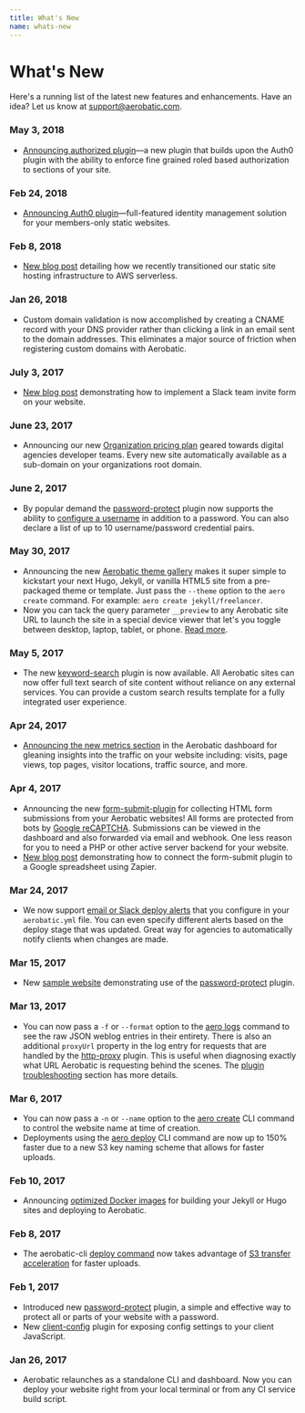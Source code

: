```yaml
---
title: What's New
name: whats-new
---
```


# What's New

Here's a running list of the latest new features and enhancements. Have an idea? Let us know at [support@aerobatic.com](mailto://support@aerobatic.com).

### May 3, 2018

* [Announcing authorized plugin](/docs/plugins/authorized/)&mdash;a new plugin that builds upon the Auth0 plugin with the ability to enforce fine grained roled based authorization to sections of your site.

### Feb 24, 2018

* [Announcing Auth0 plugin](/blog/announcing-auth0-plugin/)&mdash;full-featured identity management solution for your members-only static websites.

### Feb 8, 2018

* [New blog post](/blog/migrating-aerobatic-to-api-gateway-and-lambda/) detailing how we recently transitioned our static site hosting infrastructure to AWS serverless.

### Jan 26, 2018

* Custom domain validation is now accomplished by creating a CNAME record with your DNS provider rather than clicking a link in an email sent to the domain addresses. This eliminates a major source of friction when registering custom domains with Aerobatic.

### July 3, 2017

* [New blog post](/blog/serverless-slack-team-invite-form/) demonstrating how to implement a Slack team invite form on your website.

### June 23, 2017

* Announcing our new [Organization pricing plan](/blog/announcing-organization-pricing-plan/) geared towards digital agencies developer teams. Every new site automatically available as a sub-domain on your organizations root domain.

### June 2, 2017

* By popular demand the [password-protect](/docs/plugins/password-protect/) plugin now supports the ability to [configure a username](/docs/plugins/password-protect/#usernames) in addition to a password. You can also declare a list of up to 10 username/password credential pairs.

### May 30, 2017

* Announcing the new [Aerobatic theme gallery](/themes/) makes it super simple to kickstart your next Hugo, Jekyll, or vanilla HTML5 site from a pre-packaged theme or template. Just pass the `--theme` option to the `aero create` command. For example: `aero create jekyll/freelancer`.
* Now you can tack the query parameter `__preview` to any Aerobatic site URL to launch the site in a special device viewer that let's you toggle between desktop, laptop, tablet, or phone. [Read more](/docs/overview/#device-preview).

### May 5, 2017

* The new [keyword-search](/docs/plugins/keyword-search/) plugin is now available. All Aerobatic sites can now offer full text search of site content without reliance on any external services. You can provide a custom search results template for a fully integrated user experience.

### Apr 24, 2017

* [Announcing the new metrics section](/blog/introducing-website-metrics/) in the Aerobatic dashboard for gleaning insights into the traffic on your website including: visits, page views, top pages, visitor locations, traffic source, and more.

### Apr 4, 2017

* Announcing the new [form-submit-plugin](/docs/plugins/form-submit/) for collecting HTML form submissions from your Aerobatic websites! All forms are protected from bots by [Google reCAPTCHA](https://www.google.com/recaptcha/intro/invisible.html). Submissions can be viewed in the dashboard and also forwarded via email and webhook. One less reason for you to need a PHP or other active server backend for your website.
* [New blog post](/blog/form-submit-zapier-google-spreadsheet/) demonstrating how to connect the form-submit plugin to a Google spreadsheet using Zapier.

### Mar 24, 2017

* We now support [email or Slack deploy alerts](/docs/deployment/#deploy-alerts) that you configure in your `aerobatic.yml` file. You can even specify different alerts based on the deploy stage that was updated. Great way for agencies to automatically notify clients when changes are made.

### Mar 15, 2017

* New [sample website](https://password-protect-demo.aerobaticapp.com) demonstrating use of the [password-protect](/docs/plugins/password-protect/) plugin.

### Mar 13, 2017

* You can now pass a `-f` or `--format` option to the [aero logs](/docs/cli/#logs) command to see the raw JSON weblog entries in their entirety. There is also an additional `proxyUrl` property in the log entry for requests that are handled by the [http-proxy](/docs/plugins/http-proxy/) plugin. This is useful when diagnosing exactly what URL Aerobatic is requesting behind the scenes. The [plugin troubleshooting](/docs/plugins/http-proxy/#troubleshooting) section has more details.

### Mar 6, 2017

* You can now pass a `-n` or `--name` option to the [aero create](/docs/cli/#create) CLI command to control the website name at time of creation.
* Deployments using the [aero deploy](/docs/cli/#deploy) CLI command are now up to 150% faster due to a new S3 key naming scheme that allows for faster uploads.

### Feb 10, 2017

* Announcing [optimized Docker images](/blog/optimized-docker-images-continuous-deployment/) for building your Jekyll or Hugo sites and deploying to Aerobatic.

### Feb 8, 2017

* The aerobatic-cli [deploy command](/docs/cli/#deploy) now takes advantage of [S3 transfer acceleration](http://docs.aws.amazon.com/AmazonS3/latest/dev/transfer-acceleration.html) for faster uploads.

### Feb 1, 2017

* Introduced new [password-protect](/docs/plugins/password-protect/) plugin, a simple and effective way to protect all or parts of your website with a password.
* New [client-config](/docs/plugins/client-config/) plugin for exposing config settings to your client JavaScript.

### Jan 26, 2017

* Aerobatic relaunches as a standalone CLI and dashboard. Now you can deploy your website right from your local terminal or from any CI service build script.
